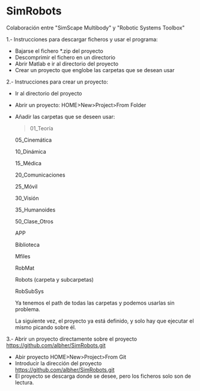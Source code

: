 # SimRobots
Colaboración entre "SimScape Multibody" y "Robotic Systems Toolbox"

1.- Instrucciones para descargar ficheros y usar el programa:
* Bajarse el fichero *.zip del proyecto
* Descomprimir el fichero en un directorio
* Abrir Matlab e ir al directorio del proyecto
* Crear un proyecto que englobe las carpetas que se desean usar

2.- Instrucciones para crear un proyecto:
* Ir al directorio del proyecto
* Abrir un proyecto: HOME>New>Project>From Folder
* Añadir las carpetas que se deseen usar:
  
  >01_Teoría  
  
  05_Cinemática
  
  10_Dinámica
  
  15_Médica
  
  20_Comunicaciones
  
  25_Móvil
  
  30_Visión
  
  35_Humanoides
  
  50_Clase_Otros
  
  APP
  
  Biblioteca
  
  Mfiles
  
  RobMat
  
  Robots (carpeta y subcarpetas)
  
  RobSubSys 

  Ya tenemos el path de todas las carpetas y podemos usarlas sin problema.
  
  La siguiente vez, el proyecto ya está definido, y solo hay que ejecutar el mismo picando sobre él.

3.- Abrir un proyecto directamente sobre el proyecto https://github.com/albher/SimRobots.git
* Abir proyecto HOME>New>Project>From Git
* Introducir la dirección del proyecto https://github.com/albher/SimRobots.git
* El proyecto se descarga donde se desee, pero los ficheros solo son de lectura.

